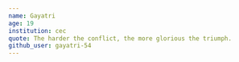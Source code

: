```yaml
---
name: Gayatri
age: 19
institution: cec
quote: The harder the conflict, the more glorious the triumph.
github_user: gayatri-54
---
```

